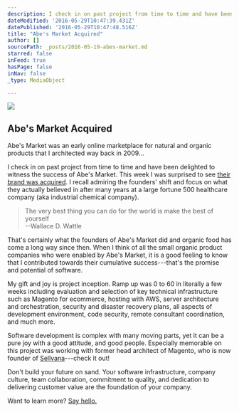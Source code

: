 ```yaml
---
description: I check in on past project from time to time and have been delighted to witness the success of Abe’s Market. This week I was surprised to see their brand was acquired. I recall admiring the founders’ shift and focus on what they actually believed in after many years at a large fortune 500 healthcare company (aka industrial chemical company).
dateModified: '2016-05-29T10:47:39.431Z'
datePublished: '2016-05-29T10:47:48.516Z'
title: "Abe's Market Acquired"
author: []
sourcePath: _posts/2016-05-19-abes-market.md
starred: false
inFeed: true
hasPage: false
inNav: false
_type: MediaObject

---
```

<article style=""><img src="https://the-grid-user-content.s3-us-west-2.amazonaws.com/b737e5cb-2f21-4272-91e5-8f84b1c89a74.jpg" /><h1>Abe's Market Acquired</h1><p>Abe's Market was an early online marketplace for natural and organic products that I architected way back in 2009... </p></article>

I check in on past project from time to time and have been delighted to witness the success of Abe's Market. This week I was surprised to see [their brand was acquired][0]. I recall admiring the founders' shift and focus on what they actually believed in after many years at a large fortune 500 healthcare company (aka industrial chemical company).

> The very best thing you can do for the world is make the best of yourself   
> --Wallace D. Wattle

That's certainly what the founders of Abe's Market did and organic food has come a long way since then. When I think of all the small organic product companies who were enabled by Abe's Market, it is a good feeling to know that I contributed towards their cumulative success---that's the promise and potential of software.

My gift and joy is project inception. Ramp up was 0 to 60 in literally a few weeks including evaluation and selection of key technical infrastructure such as Magento for ecommerce, hosting with AWS, server architecture and orchestration, security and disaster recovery plans, all aspects of development environment, code security, remote consultant coordination, and much more.

Software development is complex with many moving parts, yet it can be a pure joy with a good attitude, and good people. Especially memorable on this project was working with former head architect of Magento, who is now founder of [Sellvana][1]---check it out!

Don't build your future on sand. Your software infrastructure, company culture, team collaboration, commitment to quality, and dedication to delivering customer value are the foundation of your company.

Want to learn more? [Say hello.][2]

[0]: https://www.dropbox.com/s/l1riddrq2qpn0nm/abesmarket-acquisition.pdf?dl=0
[1]: https://www.sellvana.com/
[2]: https://calendly.com/swidnikk